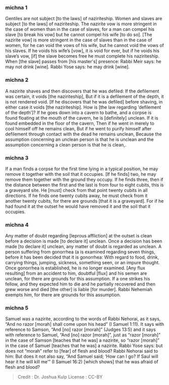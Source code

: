 
### michna 1
Gentiles are not subject [to the laws] of naziriteship. Women and slaves are subject [to the laws] of naziriteship. The nazirite vow is more stringent in the case of women than in the case of slaves, for a man can compel his slave [to break his vow] but he cannot compel his wife [to do so]. [The nazirite vow] is more stringent in the case of slaves than in the case of women, for he can void the vows of his wife, but he cannot void the vows of his slaves. If he voids his wife’s [vow], it is void for ever, but if he voids his slave’s vow, [if] the slave becomes free he must complete his naziriteship. When [the slave] passes from [his master's] presence: Rabbi Meir says: he may not drink [wine]. Rabbi Yose says: he may drink [wine].

### michna 2
A nazirite shaves and then discovers that he was defiled: If the defilement was certain, it voids [the naziriteship], But if it is a defilement of the depth, it is not rendered void. [If he discovers that he was defiled] before shaving, in either case it voids [the naziriteship]. How is [the law regarding ‘defilement of the depth’]? If he goes down into a cavern to bathe, and a corpse is found floating at the mouth of the cavern, he is [definitely] unclean. If it is found embedded in the floor of the cavern, Then if he went in merely to cool himself off he remains clean, But if he went to purify himself after defilement through contact with the dead he remains unclean, Because the assumption concerning an unclean person is that he is unclean and the assumption concerning a clean person is that he is clean,.

### michna 3
If a man finds a corpse for the first time lying in a typical position, he may remove it together with the soil that it occupies. [If he finds] two, he may remove them together with the ground they occupy. If he finds three, then if the distance between the first and the last is from four to eight cubits, this is a graveyard site. He [must] check from that point twenty cubits in all directions. If he finds one twenty cubits away, he must check from it another twenty cubits, for there are grounds [that it is a graveyard]. For if he had found it at the outset he would have removed it and the soil that it occupies.

### michna 4
Any matter of doubt regarding [leprous affliction] at the outset is clean before a decision is made [to declare it] unclean. Once a decision has been made [to declare it] unclean, any matter of doubt is regarded as unclean. A person suffering from gonorrhea (a is examined regarding seven things,   before it has been decided that it is gonorrhea: With regard to food, drink, carrying things, jumping, sickness, something seen, or an impure thought. Once gonorrhea is established, he is no longer examined. [Any flux resulting] from an accident to him, doubtful [flux] and his semen are unclean, for there are grounds for this assumption. If a one strikes his fellow, and they expected him to die and he partially recovered and then grew worse and died [the other] is liable [for murder]. Rabbi Nehemiah exempts him, for there are grounds for this assumption.

### michna 5
Samuel was a nazirite, according to the words of Rabbi Nehorai, as it says, “And no razor [morah] shall come upon his head” (I Samuel 1:11).  It says with reference to Samson, “And [no] razor [morah]” (Judges 13:5) and it says with reference to Samuel, “And [no] razor [morah]”,  just as “razor [morah]” in the case of Samson [teaches that he was] a nazirite, so “razor [morah]” in the case of Samuel [teaches that he was] a nazirite. Rabbi Yose says: but does not “morah” refer to [fear] of  flesh and blood? Rabbi Nehorai said to him: But does it not also say, “And Samuel said; ‘How can I go? If Saul will hear it he will kill me’” (I Samuel 16:2) [which shows] that he was afraid of flesh and blood?

>Credit : Dr. Joshua Kulp
>License : CC-BY